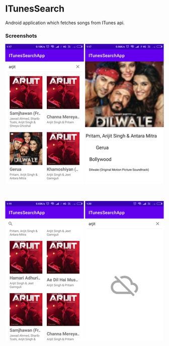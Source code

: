 # ITunesSearch
Android application which fetches songs from ITunes api.

<h3>Screenshots</h3>

<div class="row">
      <img src="https://raw.githubusercontent.com/sanjay45/ITunesSearch/main/Screenshots/Screenshot_1.png" width="250">
      <img src="https://raw.githubusercontent.com/sanjay45/ITunesSearch/main/Screenshots/Screenshot_2.png" width="250">     
      
</div>
<br>
<br>
<br>
<div class="row">
      <img src="https://raw.githubusercontent.com/sanjay45/ITunesSearch/main/Screenshots/Screenshot_3.png" width="250">
      <img src="https://raw.githubusercontent.com/sanjay45/ITunesSearch/main/Screenshots/Screenshot_4.png" width="250">
</div>

